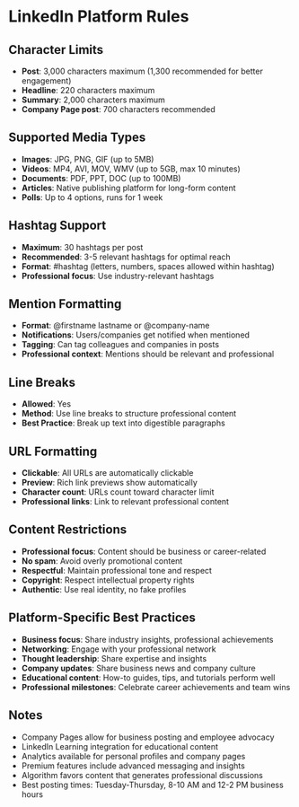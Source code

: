 # LinkedIn Platform Rules

## Character Limits
- **Post**: 3,000 characters maximum (1,300 recommended for better engagement)
- **Headline**: 220 characters maximum
- **Summary**: 2,000 characters maximum
- **Company Page post**: 700 characters recommended

## Supported Media Types
- **Images**: JPG, PNG, GIF (up to 5MB)
- **Videos**: MP4, AVI, MOV, WMV (up to 5GB, max 10 minutes)
- **Documents**: PDF, PPT, DOC (up to 100MB)
- **Articles**: Native publishing platform for long-form content
- **Polls**: Up to 4 options, runs for 1 week

## Hashtag Support
- **Maximum**: 30 hashtags per post
- **Recommended**: 3-5 relevant hashtags for optimal reach
- **Format**: #hashtag (letters, numbers, spaces allowed within hashtag)
- **Professional focus**: Use industry-relevant hashtags

## Mention Formatting
- **Format**: @firstname lastname or @company-name
- **Notifications**: Users/companies get notified when mentioned
- **Tagging**: Can tag colleagues and companies in posts
- **Professional context**: Mentions should be relevant and professional

## Line Breaks
- **Allowed**: Yes
- **Method**: Use line breaks to structure professional content
- **Best Practice**: Break up text into digestible paragraphs

## URL Formatting
- **Clickable**: All URLs are automatically clickable
- **Preview**: Rich link previews show automatically
- **Character count**: URLs count toward character limit
- **Professional links**: Link to relevant professional content

## Content Restrictions
- **Professional focus**: Content should be business or career-related
- **No spam**: Avoid overly promotional content
- **Respectful**: Maintain professional tone and respect
- **Copyright**: Respect intellectual property rights
- **Authentic**: Use real identity, no fake profiles

## Platform-Specific Best Practices
- **Business focus**: Share industry insights, professional achievements
- **Networking**: Engage with your professional network
- **Thought leadership**: Share expertise and insights
- **Company updates**: Share business news and company culture
- **Educational content**: How-to guides, tips, and tutorials perform well
- **Professional milestones**: Celebrate career achievements and team wins

## Notes
- Company Pages allow for business posting and employee advocacy
- LinkedIn Learning integration for educational content
- Analytics available for personal profiles and company pages
- Premium features include advanced messaging and insights
- Algorithm favors content that generates professional discussions
- Best posting times: Tuesday-Thursday, 8-10 AM and 12-2 PM business hours 